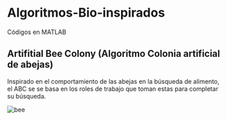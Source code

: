 # Algoritmos-Bio-inspirados
Códigos en MATLAB

## Artifitial Bee Colony (Algoritmo Colonia artificial de abejas)

Inspirado en el comportamiento de las abejas en la búsqueda de alimento, el ABC se se basa en los roles de trabajo que toman estas para completar su búsqueda.

![bee](https://github.com/user-attachments/assets/807749d3-9ce2-4933-b179-95eea86448de)
